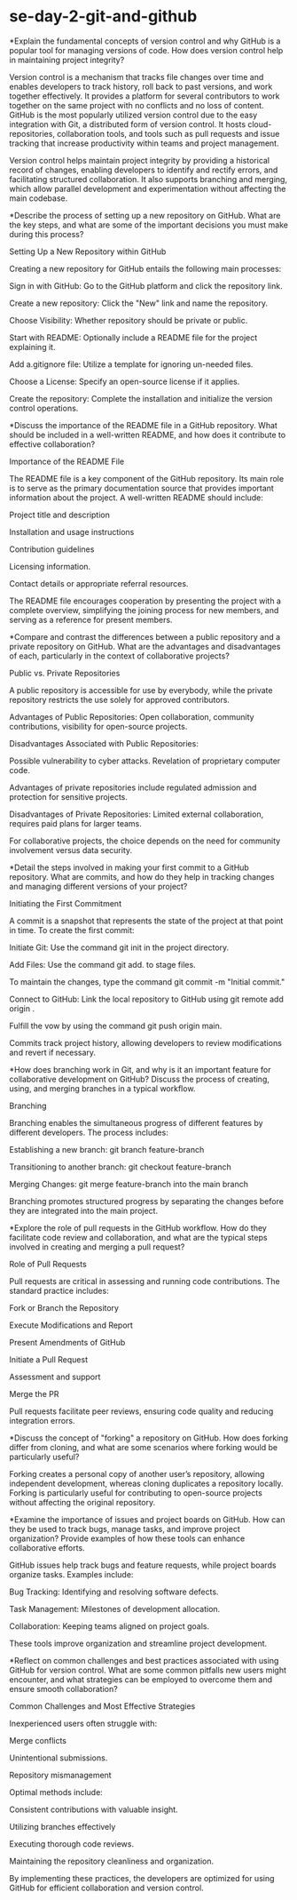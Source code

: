 # se-day-2-git-and-github

*Explain the fundamental concepts of version control and why GitHub is a popular tool for managing versions of code. How does version control help in maintaining project integrity?

Version control is a mechanism that tracks file changes over time and enables developers to track history, roll back to past versions, and work together effectively. It provides a platform for several contributors to work together on the same project with no conflicts and no loss of content. GitHub is the most popularly utilized version control due to the easy integration with Git, a distributed form of version control. It hosts cloud-repositories, collaboration tools, and tools such as pull requests and issue tracking that increase productivity within teams and project management.

Version control helps maintain project integrity by providing a historical record of changes, enabling developers to identify and rectify errors, and facilitating structured collaboration. It also supports branching and merging, which allow parallel development and experimentation without affecting the main codebase.

*Describe the process of setting up a new repository on GitHub. What are the key steps, and what are some of the important decisions you must make during this process?

Setting Up a New Repository within GitHub

Creating a new repository for GitHub entails the following main processes:

Sign in with GitHub: Go to the GitHub platform and click the repository link.

Create a new repository: Click the "New" link and name the repository.

Choose Visibility: Whether repository should be private or public.

Start with README: Optionally include a README file for the project explaining it.

Add a.gitignore file: Utilize a template for ignoring un-needed files.

Choose a License: Specify an open-source license if it applies.

Create the repository: Complete the installation and initialize the version control operations.

*Discuss the importance of the README file in a GitHub repository. What should be included in a well-written README, and how does it contribute to effective collaboration?

Importance of the README File

The README file is a key component of the GitHub repository. Its main role is to serve as the primary documentation source that provides important information about the project. A well-written README should include:

Project title and description

Installation and usage instructions

Contribution guidelines

Licensing information.

Contact details or appropriate referral resources.

The README file encourages cooperation by presenting the project with a complete overview, simplifying the joining process for new members, and serving as a reference for present members.

*Compare and contrast the differences between a public repository and a private repository on GitHub. What are the advantages and disadvantages of each, particularly in the context of collaborative projects?

Public vs. Private Repositories

A public repository is accessible for use by everybody, while the private repository restricts the use solely for approved contributors.

Advantages of Public Repositories: Open collaboration, community contributions, visibility for open-source projects.

Disadvantages Associated with Public Repositories:

Possible vulnerability to cyber attacks.
Revelation of proprietary computer code.

Advantages of private repositories include regulated admission and protection for sensitive projects.

Disadvantages of Private Repositories: Limited external collaboration, requires paid plans for larger teams.

For collaborative projects, the choice depends on the need for community involvement versus data security.

*Detail the steps involved in making your first commit to a GitHub repository. What are commits, and how do they help in tracking changes and managing different versions of your project?

Initiating the First Commitment

A commit is a snapshot that represents the state of the project at that point in time. To create the first commit:

Initiate Git: Use the command git init in the project directory.

Add Files: Use the command git add. to stage files.

To maintain the changes, type the command git commit -m "Initial commit."

Connect to GitHub: Link the local repository to GitHub using git remote add origin <repository URL>.

Fulfill the vow by using the command git push origin main.

Commits track project history, allowing developers to review modifications and revert if necessary.

*How does branching work in Git, and why is it an important feature for collaborative development on GitHub? Discuss the process of creating, using, and merging branches in a typical workflow.

Branching

Branching enables the simultaneous progress of different features by different developers. The process includes:

Establishing a new branch: git branch feature-branch

Transitioning to another branch: git checkout feature-branch

Merging Changes: git merge feature-branch into the main branch

Branching promotes structured progress by separating the changes before they are integrated into the main project.

*Explore the role of pull requests in the GitHub workflow. How do they facilitate code review and collaboration, and what are the typical steps involved in creating and merging a pull request?

Role of Pull Requests

Pull requests are critical in assessing and running code contributions. The standard practice includes:

Fork or Branch the Repository

Execute Modifications and Report

Present Amendments of GitHub

Initiate a Pull Request

Assessment and support

Merge the PR

Pull requests facilitate peer reviews, ensuring code quality and reducing integration errors.

*Discuss the concept of "forking" a repository on GitHub. How does forking differ from cloning, and what are some scenarios where forking would be particularly useful?

Forking creates a personal copy of another user’s repository, allowing independent development, whereas cloning duplicates a repository locally. Forking is particularly useful for contributing to open-source projects without affecting the original repository.

*Examine the importance of issues and project boards on GitHub. How can they be used to track bugs, manage tasks, and improve project organization? Provide examples of how these tools can enhance collaborative efforts.

GitHub issues help track bugs and feature requests, while project boards organize tasks. Examples include:

Bug Tracking: Identifying and resolving software defects.

Task Management: Milestones of development allocation.

Collaboration: Keeping teams aligned on project goals.

These tools improve organization and streamline project development.

*Reflect on common challenges and best practices associated with using GitHub for version control. What are some common pitfalls new users might encounter, and what strategies can be employed to overcome them and ensure smooth collaboration?


Common Challenges and Most Effective Strategies

Inexperienced users often struggle with:

Merge conflicts

Unintentional submissions.

Repository mismanagement

Optimal methods include:

Consistent contributions with valuable insight.

Utilizing branches effectively

Executing thorough code reviews.

Maintaining the repository cleanliness and organization.

By implementing these practices, the developers are optimized for using GitHub for efficient collaboration and version control.
